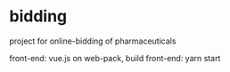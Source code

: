 # bidding
project for online-bidding of pharmaceuticals

front-end: vue.js on web-pack,
build front-end: yarn start

